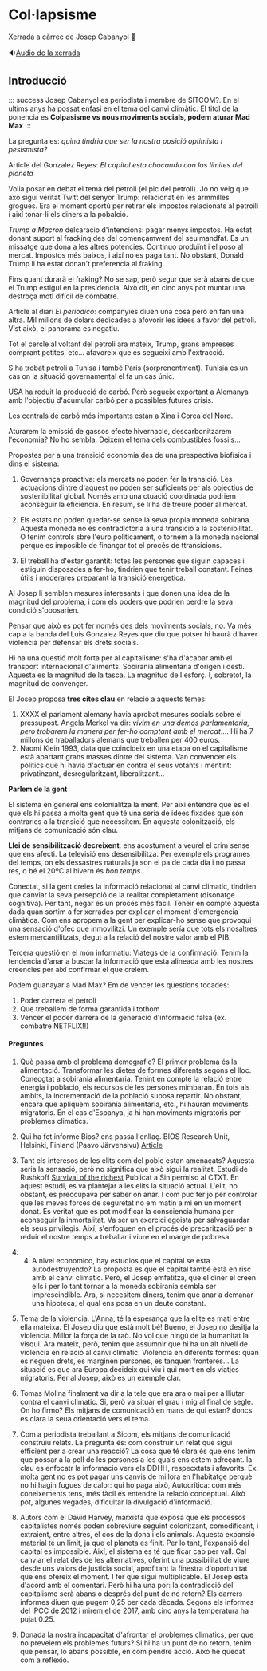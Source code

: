 Col·lapsisme
===

Xerrada a càrrec de Josep Cabanyol :telescope: 

:sound:<a href="https://cloud.disroot.org/s/RHD9bnaTELgqPsr">Audio de la xerrada</a>

## Introducció

::: success
Josep Cabanyol es periodista i membre de SITCOM?. En el ultims anys ha possat enfasi en el tema del canvi climàtic. El titol de la ponencia es **Colpasisme vs nous moviments socials, podem aturar Mad Max**
:::

La pregunta es: *quina tindria que ser la nostra posició optimista i pesismista?*

Article del Gonzalez Reyes: *El capital esta chocando con los límites del planeta*

Volia posar en debat el tema del petroli (el pic del petroli).
Jo no veig que axò sigui veritat
Twitt del senyor Trump: relacionat en les armmilles grogues. Era el moment oportú per retirar els impostos relacionats al petroili i així tonar-li els diners a la pobalció.

*Trump a Macron* delcaracio d'intencions: pagar menys impostos. Ha estat donant suport al fracking des del començamwent del seu mandfat. Es un missatge que dona a les altres potencies. Continuo produïnt i el poso al mercat. Impostos més baixos, i així no es paga tant. No obstant, Donald Trump li ha estat donan't preferencia al fraking.
 
Fins quant durarà el fraking? No se sap, però segur que serà abans de que el Trump estigui en la presidencia. Això dit, en cinc anys pot muntar una destroça motl difícil de combatre.

Article al diari *El periodico*: companyies diuen una cosa però en fan una altra. Mil millons de dolars dedicades a afovorir les idees a favor del petroli. Vist això, el panorama es negatiu.

Tot el cercle al voltant del petroli ara mateix, Trump, grans empreses comprant petites, etc... afavoreix que es segueixi amb l'extracció.

S'ha trobat petroli a Tunisa i també Paris (sorprenentment). Tunisia es un cas on la situació governamental el fa un cas únic. 

USA ha reduit la producció de carbó. Però segueix exportant a Alemanya amb l'objectiu d'acumular carbó per a possibles futures crisis. 

Les centrals de carbó més importants estan a Xina i Corea del Nord.

Aturarem la emissió de gassos efecte hivernacle, descarbonitzarem l'economia? No ho sembla. Deixem el tema dels combustibles fossils...

Propostes per a una transició economia des de una prespectiva biofísica i dins el sistema:
1. Governança proactiva: els mercats no poden fer la transició. Les actuacions dintre d'aquest no poden ser suficients per als objectius de sostenibilitat global. Només amb una ctuació coordinada podriem aconseguir la eficiencia. En resum, se li ha de treure poder al mercat.

2. Els estats no poden quedar-se sense la seva propia moneda sobirana. Aquesta moneda no és contradictoria a una transició a la sostenibilitat. O tenim controls sbre l'euro politicament, o tornem a la moneda nacional perque es imposible de finançar tot el procés de ttransicions.

3. El treball ha d'estar garantit: totes les persones que siguin capaces i estiguin disposades a fer-ho, tindrien que tenir treball constant. Feines útils i moderares preparant la transició energetica.


Al Josep li semblen mesures interesants i que donen una idea de la magnitud del problema, i com els poders que podrien perdre la seva condició s'oposarien. 

Pensar que això es pot fer només des dels moviments socials, no. Va més cap a la banda del Luis Gonzalez Reyes que diu que potser hi haurà d'haver violencia per defensar els drets socials.

Hi ha una questió molt forta per al capitalisme: s'ha d'acabar amb el transport internacional d'aliments. Sobirania alimentaria d'origen i destí. Aquesta es la magnitud de la tasca. La magnitud de l'esforç. I, sobretot, la magnitud de convençer.

El Josep proposa **tres cites clau** en relació a aquests temes:
1. XXXX el parlament alemany havia aprobat mesures socials sobre el pressupost. Angela Merkel va dir: *vivim en una demos parlamentaria, pero trobarem la manera per fer-ho comptant amb el mercat*.... Hi ha 7 millons de traballadors alemans que treballen per 400 euros.
2. Naomi Klein  1993, data que coincideix en una etapa on el capitalisme està apartant grans masses dintre del sistema. 
Van convencer els politics que hi havia d'actuar en contra el seus votants i mentint: privatinzant, desregularitzant, liberalitzant...


**Parlem de la gent**

El sistema en general ens colonialitza la ment. Per així entendre que es el que els hi passa a molta gent que té una seria de idees fixades que són contraries a la transició que necessitem. En aquesta colonització, els mitjans de comunicació són clau.

**Llei de sensibilització decreixent**: ens acostument a veurel el crim sense que ens afecti. La televisió ens desensibilitza. Per exemple els programes del temps, on  els dessastres naturals ja son el pa de cada dia i no passa res, o bé el 20ºC al hivern és *bon temps*.

Conectat, si la gent creies la informació relacionat al canvi climatic, tindrien que canviar la seva persepció de la realitat completament (disonatge cognitiva). Per tant, negar és un procés més fàcil.
Teneir en compte aquesta dada quan sortim a fer xerrades per explicar el moment d'emergència climàtica. Com ens apropem a la gent per explicar-ho sense que provoqui una sensació d'ofec que inmovilitzi.
Un exemple sería que tots els nosaltres estem mercantilitzats, degut a la relació del nostre valor amb el PIB. 

Tercera questió en el món informatiu: Viategs de la confirmació. Tenim la tendencia d'anar a buscar la informació que esta alineada amb les nostres creencies per així confirmar el que creiem. 

Podem guanayar a Mad Max? Em de vencer les questions tocades:
1. Poder darrera el petroli
2. Que treballem de forma garantida i tothom
3. Vencer el poder darrera de la generació d'informació falsa (ex. combatre NETFLIX!!) 


#### Preguntes

1. Què passa amb el problema demografic?
    El primer problema és la alimentació. Transformar les dietes de formes diferents segons el lloc. Conecgtat a sobirania alimentaria. Tenint en compte la relació entre energia i població, els recursos de les persones mimbaran. En tots als ambits, la incrementació de la població suposa repartir.
    No obstant, encara que apliquem sobirania alimentaria, etc., hi hauran moviments migratoris. En el cas d'Espanya, ja hi han moviments migratoris per problemes climatics. 
    
2. Qui ha fet informe Bios? ens passa l'enllaç.
    BIOS Research Unit, Helsinki, Finland (Paavo Järvensivu) [Article](https://transicionsocioeconomica.blogspot.com/2018/09/global-sustainable-development-report.html)

3. Tant els interesos de les elits com del poble estan amenaçats?
Aquesta seria la sensació, però no significa que això sigui la realitat. Estudi de Rushkoff [Survival of the richest](https://medium.com/s/futurehuman/survival-of-the-richest-9ef6cddd0cc1) Publicat a Sin permiso al CTXT.  En aquest estudi, es va plantejar a les elits la situació actual. L'elit, no obstant, es preocupava per saber on anar. I com puc fer jo per controlar que les meves forces de seguretat no em matin a mi en un moment donat.
Es veritat que es pot modificar la consciencia humana per aconseguir la inmortalitat. Va ser un exercici egoista per salvaguardar els seus privilegis.
Així, s'enfoquen en el procés de precarització per a reduir el nostre temps a treballar i viure en el marge de pobresa. 

5. 4. A nivel economico, hay estudios que el capital se esta autodestruyendo? 
La proposta es que el capital també està en risc amb el canvi climatic. Però, el Josep emfatitza, que el diner el creen ells i per lo tant tornar a la moneda sobirania sembla ser imprescindible. Ara, si necesitem diners, tenim que anar a demanar una hipoteca, el qual ens posa en un deute constant. 

6. Tema de la violencia. L'Anna, té la esperança que la elite es mati entre ella mateixa. El Josep diu que està molt bé!
Bueno, el Josep no desitja la violencia. Millor la força de la raò. No vol que ningú de la humanitat la visqui. Ara mateix, però, tenim que assumnir que hi ha un alt nivell de violencia en relació al canvi climatic. Violencia en diferents formes: quan es neguen drets, es marginen persones, es tanquen fronteres... La situació es que ara Europa decideix qui viu i qui mort en els viatjes migratoris. Per al Josep, això es un exemple clar.

7. Tomas Molina finalment va dir a la tele que era ara o mai per a lliutar contra el canvi climatic. 
Si, però va situar el grau i mig al final de segle. On ho firmo?
Els mitjans de comunicació en mans de qui estan? doncs es clara la seua orientació vers el tema. 

8. Com a periodista treballant a Sicom, els mitjans de comunicació construiu relats. La pregunta és: com construir un relat que sigui efficient per a crear una reacció?
La cosa que té clara és que ens tenim que possar a la pell de les persones a les quals ens estem adreçant. 
la clau es enfocatr la informacio vers els DDHH, respecxtats i afavorits. Ex. molta gent no es pot pagar uns canvis de millora en l'habitatge perquè no hi hagin fugues de calor: qui ho paga això,
Autocrítica: com més coneixements tens, més fàcil es entendre la relació conceptual. Això pot, algunes vegades, dificultar la divulgació d'informació. 

9. Autors com el David Harvey, marxista que exposa que els processos capitalistes només poden sobreviure seguint colonitzant, comodificant, i extraient, entre altres, el cos de la dona i els animals. Aquesta expansió material té un límit, ja que el planeta es finit. Per lo tant, l'expansió del capital es impossible. Així, el sistema es té que ficar cap per vall. 
Cal canviar el relat des de les alternatives, oferint una possibilitat de viure desde uns valors de justicia social, aprofitant la finestra d'oportunitat que ens ofereix el moment.  I fer que sigui multiplicable.
El Josep esta d'acord amb el comentari. Però hi ha una por: la contradicció del capitalisme serà abans o després del punt de no retorn?
Els darrers informes diuen que pugem 0,25 per cada dècada.
Segons els informes del IPCC de 2012 i mirem el de 2017, amb cinc anys la temperatura ha pujat 0.25.

10. Donada la nostra incapacitat d'afrontar el problemes climatics, per que no preveiem els problemes futurs? Si hi ha un punt de no retorn, tenim que pensar, lo abans possible, en com pendre acció. Això he quedat com a reflexió. 



